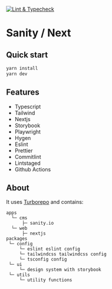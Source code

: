 [![Lint & Typecheck](https://github.com/magicspon/example/actions/workflows/lint.yml/badge.svg)](https://github.com/magicspon/example/actions/workflows/lint.yml)

# Sanity / Next

## Quick start

```bash
yarn install
yarn dev
```

## Features

- Typescript
- Tailwind
- Nextjs
- Storybook
- Playwright
- Hygen
- Eslint
- Prettier
- Commitlint
- Lintstaged
- Github Actions

## About

It uses [Turborepo](https://turborepo.org/) and contains:

```
apps
  └─ cms
      ├─ sanity.io
  └─ web
      ├─ nextjs
packages
 └─ config
     └─ eslint eslint config
     └─ tailwindcss tailwindcss config
     └─ tsconfig config
 └─ ui
     └─ design system with storybook
 └─ utils
     └─ utility functions
```

